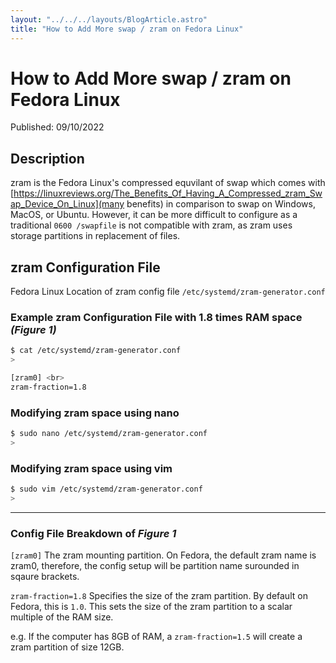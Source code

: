 ```yaml
---
layout: "../../../layouts/BlogArticle.astro"
title: "How to Add More swap / zram on Fedora Linux"
---
```


# How to Add More swap / zram on Fedora Linux

Published: 09/10/2022

## Description

zram is the Fedora Linux's compressed equvilant of swap which comes with [https://linuxreviews.org/The_Benefits_Of_Having_A_Compressed_zram_Swap_Device_On_Linux](many benefits) in comparison to swap on Windows, MacOS, or Ubuntu. However, it can be more difficult to configure as a traditional `0600 /swapfile` is not compatible with zram, as zram uses storage partitions in replacement of files.

## zram Configuration File

Fedora Linux Location of zram config file
`/etc/systemd/zram-generator.conf`

### Example zram Configuration File with 1.8 times RAM space _(Figure 1)_

```sh
$ cat /etc/systemd/zram-generator.conf
>
```

```sh
[zram0] <br>
zram-fraction=1.8
```

### Modifying zram space using nano

```sh
$ sudo nano /etc/systemd/zram-generator.conf
>
```

### Modifying zram space using vim

```sh
$ sudo vim /etc/systemd/zram-generator.conf
>
```

---

### Config File Breakdown of _Figure 1_

`[zram0]` The zram mounting partition. On Fedora, the default zram name is zram0, therefore, the config setup will be partition name surounded in sqaure brackets.

`zram-fraction=1.8` Specifies the size of the zram partition. By default on Fedora, this is `1.0`. This sets the size of the zram partition to a scalar multiple of the RAM size.

e.g. If the computer has 8GB of RAM, a `zram-fraction=1.5` will create a zram partition of size 12GB.
